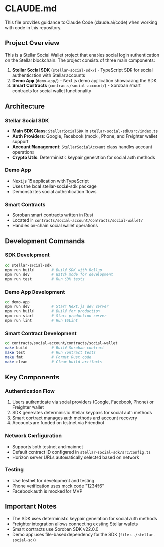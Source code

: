 # CLAUDE.md

This file provides guidance to Claude Code (claude.ai/code) when working with code in this repository.

## Project Overview

This is a Stellar Social Wallet project that enables social login authentication on the Stellar blockchain. The project consists of three main components:

1. **Stellar Social SDK** (`stellar-social-sdk/`) - TypeScript SDK for social authentication with Stellar accounts
2. **Demo App** (`demo-app/`) - Next.js demo application showcasing the SDK
3. **Smart Contracts** (`contracts/social-account/`) - Soroban smart contracts for social wallet functionality

## Architecture

### Stellar Social SDK
- **Main SDK Class**: `StellarSocialSDK` in `stellar-social-sdk/src/index.ts`
- **Auth Providers**: Google, Facebook (mock), Phone, and Freighter wallet support
- **Account Management**: `StellarSocialAccount` class handles account operations
- **Crypto Utils**: Deterministic keypair generation for social auth methods

### Demo App
- Next.js 15 application with TypeScript
- Uses the local stellar-social-sdk package
- Demonstrates social authentication flows

### Smart Contracts
- Soroban smart contracts written in Rust
- Located in `contracts/social-account/contracts/social-wallet/`
- Handles on-chain social wallet operations

## Development Commands

### SDK Development
```bash
cd stellar-social-sdk
npm run build        # Build SDK with Rollup
npm run dev          # Watch mode for development
npm run test         # Run SDK tests
```

### Demo App Development
```bash
cd demo-app
npm run dev          # Start Next.js dev server
npm run build        # Build for production
npm run start        # Start production server
npm run lint         # Run ESLint
```

### Smart Contract Development
```bash
cd contracts/social-account/contracts/social-wallet
make build           # Build Soroban contract
make test            # Run contract tests
make fmt             # Format Rust code
make clean           # Clean build artifacts
```

## Key Components

### Authentication Flow
1. Users authenticate via social providers (Google, Facebook, Phone) or Freighter wallet
2. SDK generates deterministic Stellar keypairs for social auth methods
3. Smart contract manages auth methods and account recovery
4. Accounts are funded on testnet via Friendbot

### Network Configuration
- Supports both testnet and mainnet
- Default contract ID configured in `stellar-social-sdk/src/config.ts`
- Horizon server URLs automatically selected based on network

### Testing
- Use testnet for development and testing
- Phone verification uses mock code "123456"
- Facebook auth is mocked for MVP

## Important Notes

- The SDK uses deterministic keypair generation for social auth methods
- Freighter integration allows connecting existing Stellar wallets
- Smart contracts use Soroban SDK v22.0.0
- Demo app uses file-based dependency for the SDK (`file:../stellar-social-sdk`)